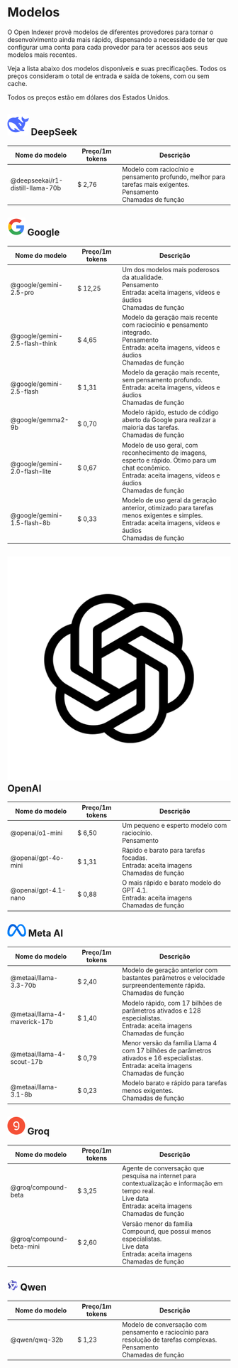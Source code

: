 # Modelos

O Open Indexer provê modelos de diferentes provedores para tornar o desenvolvimento ainda mais rápido, dispensando a necessidade de ter que configurar uma conta para cada provedor para ter acessos aos seus modelos mais recentes.

Veja a lista abaixo dos modelos disponíveis e suas precificações. Todos os preços consideram o total de entrada e saída de tokens, com ou sem cache.

Todos os preços estão em dólares dos Estados Unidos.

## <img src="/assets/icon/deepseek.svg" class="inline-icon"> DeepSeek

<table>
    <thead>
        <colgroup>
            <col style="width: 30%" />
            <col style="width: 20%" />
            <col style="width: 50%" />
        </colgroup>
        <tr>
            <th>Nome do modelo</th>
            <th>Preço/1m tokens</th>
            <th>Descrição</th>
        </tr>
    </thead>
    <tbody>
        <tr>
            <td>
                @deepseekai/r1-distill-llama-70b
            </td>
            <td>
                <span>$ 2,76</span>
            </td>
            <td>
                Modelo com raciocínio e pensamento profundo, melhor para tarefas mais exigentes.
                <div class="model-capabilities">
                    <div>
                        <i class="ri-lightbulb-line"></i>
                        Pensamento
                    </div>
                    <div>
                        <i class="ri-instance-line"></i>
                        Chamadas de função
                    </div>
                </div>
            </td>
        </tr>        
    </tbody>
</table>

## <img src="/assets/icon/google.svg" class="inline-icon"> Google

<table>
    <thead>
        <colgroup>
            <col style="width: 30%" />
            <col style="width: 20%" />
            <col style="width: 50%" />
        </colgroup>
        <tr>
            <th>Nome do modelo</th>
            <th>Preço/1m tokens</th>
            <th>Descrição</th>
        </tr>
    </thead>
    <tbody>
        <tr>
            <td>
                @google/gemini-2.5-pro
            </td>
            <td>
                <span>$ 12,25</span>
            </td>
            <td>
                Um dos modelos mais poderosos da atualidade.
                <div class="model-capabilities">
                    <div>
                        <i class="ri-lightbulb-line"></i>
                        Pensamento
                    </div>
                    <div>
                        <i class="ri-multi-image-fill"></i>
                        Entrada: aceita imagens, vídeos e áudios
                    </div>
                    <div>
                        <i class="ri-instance-line"></i>
                        Chamadas de função
                    </div>
                </div>
            </td>
        </tr>
        <tr>
            <td>
                @google/gemini-2.5-flash-think
            </td>
            <td>
                <span>$ 4,65</span>
            </td>
            <td>
                Modelo da geração mais recente com raciocínio e
                pensamento integrado.
                <div class="model-capabilities">
                    <div>
                        <i class="ri-lightbulb-line"></i>
                        Pensamento
                    </div>
                    <div>
                        <i class="ri-multi-image-fill"></i>
                        Entrada: aceita imagens, vídeos e áudios
                    </div>
                    <div>
                        <i class="ri-instance-line"></i>
                        Chamadas de função
                    </div>
                </div>
            </td>
        </tr>
        <tr>
            <td>
                @google/gemini-2.5-flash
            </td>
            <td>
                <span>$ 1,31</span>
            </td>
            <td>
                Modelo da geração mais recente, sem pensamento profundo.
                <div class="model-capabilities">
                    <div>
                        <i class="ri-multi-image-fill"></i>
                        Entrada: aceita imagens, vídeos e áudios
                    </div>
                    <div>
                        <i class="ri-instance-line"></i>
                        Chamadas de função
                    </div>
                </div>
            </td>
        </tr>
        <tr>
            <td>
                @google/gemma2-9b
            </td>
            <td>
                <span>$ 0,70</span>
            </td>
            <td>
                Modelo rápido, estudo de código aberto da Google para realizar a maioria das tarefas.
                <div class="model-capabilities">
                    <div>
                        <i class="ri-instance-line"></i>
                        Chamadas de função
                    </div>
                </div>
            </td>
        </tr>
        <tr>
            <td>
                @google/gemini-2.0-flash-lite
            </td>
            <td>
                <span>$ 0,67</span>
            </td>
            <td>
                Modelo de uso geral, com reconhecimento de imagens, esperto e rápido. Ótimo para um chat econômico.
                <div class="model-capabilities">
                    <div>
                        <i class="ri-multi-image-fill"></i>
                        Entrada: aceita imagens, vídeos e áudios
                    </div>
                    <div>
                        <i class="ri-instance-line"></i>
                        Chamadas de função
                    </div>
                </div>
            </td>
        </tr>
        <tr>
            <td>
                @google/gemini-1.5-flash-8b
            </td>
            <td>
                <span>$ 0,33</span>
            </td>
            <td>
                Modelo de uso geral da geração anterior, otimizado para tarefas menos exigentes e simples.
                <div class="model-capabilities">
                    <div>
                        <i class="ri-multi-image-fill"></i>
                        Entrada: aceita imagens, vídeos e áudios
                    </div>
                    <div>
                        <i class="ri-instance-line"></i>
                        Chamadas de função
                    </div>
                </div>
            </td>
        </tr>
    </tbody>
</table>

## <img src="/assets/icon/openai.svg" class="inline-icon"> OpenAI

<table>
    <thead>
        <colgroup>
            <col style="width: 30%" />
            <col style="width: 20%" />
            <col style="width: 50%" />
        </colgroup>
        <tr>
            <th>Nome do modelo</th>
            <th>Preço/1m tokens</th>
            <th>Descrição</th>
        </tr>
    </thead>
    <tbody>
        <tr>
            <td>
                @openai/o1-mini
            </td>
            <td>
                <span>$ 6,50</span>
            </td>
            <td>
                Um pequeno e esperto modelo com raciocínio.
                <div class="model-capabilities">
                    <div>
                        <i class="ri-lightbulb-line"></i>
                        Pensamento
                    </div>
                </div>
            </td>
        </tr>
        <tr>
            <td>
                @openai/gpt-4o-mini
            </td>
            <td>
                <span>$ 1,31</span>
            </td>
            <td>
                Rápido e barato para tarefas focadas.
                <div class="model-capabilities">
                    <div>
                        <i class="ri-multi-image-fill"></i>
                        Entrada: aceita imagens
                    </div>
                    <div>
                        <i class="ri-instance-line"></i>
                        Chamadas de função
                    </div>
                </div>
            </td>
        </tr>
        <tr>
            <td>
                @openai/gpt-4.1-nano
            </td>
            <td>
                <span>$ 0,88</span>
            </td>
            <td>
                O mais rápido e barato modelo do GPT 4.1.
                <div class="model-capabilities">
                    <div>
                        <i class="ri-multi-image-fill"></i>
                        Entrada: aceita imagens
                    </div>
                    <div>
                        <i class="ri-instance-line"></i>
                        Chamadas de função
                    </div>
                </div>
            </td>
        </tr>
    </tbody>
</table>

## <img src="/assets/icon/meta.svg" class="inline-icon"> Meta AI

<table>
    <thead>
        <colgroup>
            <col style="width: 30%" />
            <col style="width: 20%" />
            <col style="width: 50%" />
        </colgroup>
        <tr>
            <th>Nome do modelo</th>
            <th>Preço/1m tokens</th>
            <th>Descrição</th>
        </tr>
    </thead>
    <tbody>
        <tr>
            <td>
                @metaai/llama-3.3-70b
            </td>
            <td>
                <span>$ 2,40</span>
            </td>
            <td>
                Modelo de geração anterior com bastantes parâmetros e velocidade surpreendentemente rápida.
                <div class="model-capabilities">
                    <div>
                        <i class="ri-instance-line"></i>
                        Chamadas de função
                    </div>
                </div>
            </td>
        </tr>
        <tr>
            <td>
                @metaai/llama-4-maverick-17b
            </td>
            <td>
                <span>$ 1,40</span>
            </td>
            <td>
                Modelo rápido, com 17 bilhões de parâmetros ativados e 128 especialistas.
                <div class="model-capabilities">
                    <div>
                        <i class="ri-multi-image-fill"></i>
                        Entrada: aceita imagens
                    </div>
                    <div>
                        <i class="ri-instance-line"></i>
                        Chamadas de função
                    </div>
                </div>
            </td>
        </tr>
        <tr>
            <td>
                @metaai/llama-4-scout-17b
            </td>
            <td>
                <span>$ 0,79</span>
            </td>
            <td>
                Menor versão da família Llama 4 com 17 bilhões de parâmetros ativados e 16 especialistas.
                <div class="model-capabilities">
                    <div>
                        <i class="ri-multi-image-fill"></i>
                        Entrada: aceita imagens
                    </div>
                    <div>
                        <i class="ri-instance-line"></i>
                        Chamadas de função
                    </div>
                </div>
            </td>
        </tr>
        <tr>
            <td>
                @metaai/llama-3.1-8b
            </td>
            <td>
                <span>$ 0,23</span>
            </td>
            <td>
                Modelo barato e rápido para tarefas menos exigentes.
                <div class="model-capabilities">
                    <div>
                        <i class="ri-instance-line"></i>
                        Chamadas de função
                    </div>
                </div>
            </td>
        </tr>
    </tbody>
</table>

## <img src="/assets/icon/groq.svg" class="inline-icon"> Groq

<table>
    <thead>
        <colgroup>
            <col style="width: 30%" />
            <col style="width: 20%" />
            <col style="width: 50%" />
        </colgroup>
        <tr>
            <th>Nome do modelo</th>
            <th>Preço/1m tokens</th>
            <th>Descrição</th>
        </tr>
    </thead>
    <tbody>
        <tr>
            <td>
                @groq/compound-beta
            </td>
            <td>
                <span>$ 3,25</span>
            </td>
            <td>
                Agente de conversação que pesquisa na internet para contextualização e informação em tempo real.
                <div class="model-capabilities">
                    <div>
                        <i class="ri-global-line"></i>
                        Live data
                    </div>
                    <div>
                        <i class="ri-multi-image-fill"></i>
                        Entrada: aceita imagens
                    </div>
                    <div>
                        <i class="ri-instance-line"></i>
                        Chamadas de função
                    </div>
                </div>
            </td>
        </tr>
        <tr>
            <td>
                @groq/compound-beta-mini
            </td>
            <td>
                <span>$ 2,60</span>
            </td>
            <td>
                Versão menor da família Compound, que possui menos especialistas.
                <div class="model-capabilities">
                    <div>
                        <i class="ri-global-line"></i>
                        Live data
                    </div>
                    <div>
                        <i class="ri-multi-image-fill"></i>
                        Entrada: aceita imagens
                    </div>
                    <div>
                        <i class="ri-instance-line"></i>
                        Chamadas de função
                    </div>
                </div>
            </td>
        </tr>
    </tbody>
</table>

## <img src="/assets/icon/qwen.svg" class="inline-icon"> Qwen

<table>
    <thead>
        <colgroup>
            <col style="width: 30%" />
            <col style="width: 20%" />
            <col style="width: 50%" />
        </colgroup>
        <tr>
            <th>Nome do modelo</th>
            <th>Preço/1m tokens</th>
            <th>Descrição</th>
        </tr>
    </thead>
    <tbody>
        <tr>
            <td>
                @qwen/qwq-32b
            </td>
            <td>
                <span>$ 1,23</span>
            </td>
            <td>
                Modelo de conversação com pensamento e raciocínio para resolução de tarefas complexas.
                <div class="model-capabilities">
                    <div>
                        <i class="ri-lightbulb-line"></i>
                        Pensamento
                    </div>
                    <div>
                        <i class="ri-instance-line"></i>
                        Chamadas de função
                    </div>
                </div>
            </td>
        </tr>
    </tbody>
</table>